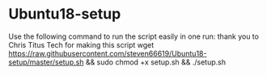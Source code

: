 # Ubuntu18-setup

Use the following command to run the script easily in one run:
 thank you to Chris Titus Tech for making this script
wget https://raw.githubusercontent.com/steven66619/Ubuntu18-setup/master/setup.sh && sudo chmod +x setup.sh && ./setup.sh
